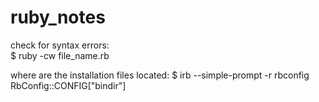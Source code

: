 # ruby_notes
check for syntax errors:   
$ ruby -cw file_name.rb  

where are the installation files located:
$ irb --simple-prompt -r rbconfig
RbConfig::CONFIG["bindir"]



